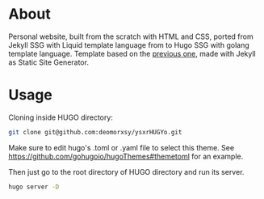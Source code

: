 # About
Personal website, built from the scratch with HTML and CSS, ported from Jekyll SSG with Liquid template language from to Hugo SSG with golang template language. Template based on the [previous one](https://github.com/deomorxsy/deomorxsy.github.io/), made with Jekyll as Static Site Generator.

# Usage

Cloning inside HUGO directory:
```sh
git clone git@github.com:deomorxsy/ysxrHUGYo.git
```

Make sure to edit hugo's .toml or .yaml file to select this theme. See https://github.com/gohugoio/hugoThemes#themetoml for an example.

Then just go to the root directory of HUGO directory and run its server.
```sh
hugo server -D
```


